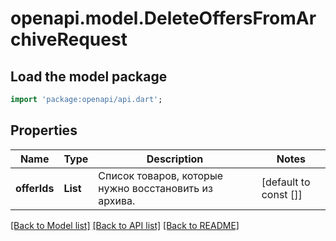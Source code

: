 # openapi.model.DeleteOffersFromArchiveRequest

## Load the model package
```dart
import 'package:openapi/api.dart';
```

## Properties
Name | Type | Description | Notes
------------ | ------------- | ------------- | -------------
**offerIds** | **List<String>** | Список товаров, которые нужно восстановить из архива. | [default to const []]

[[Back to Model list]](../README.md#documentation-for-models) [[Back to API list]](../README.md#documentation-for-api-endpoints) [[Back to README]](../README.md)


